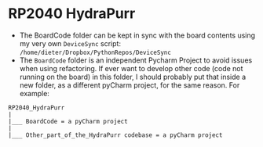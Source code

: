 # RP2040 HydraPurr

+ The BoardCode folder can be kept in sync with the board contents using my very own `DeviceSync` script: `/home/dieter/Dropbox/PythonRepos/DeviceSync`
+ The `BoardCode` folder is an independent Pycharm Project to avoid issues when using refactoring. If ever want to develop other code (code not running on the board) in this folder, I should probably put that inside a new folder, as a different pyCharm project, for the same reason. For example:

````
RP2040_HydraPurr
|
|___ BoardCode = a pyCharm project
|
|___ Other_part_of_the_HydraPurr codebase = a pyCharm project

````